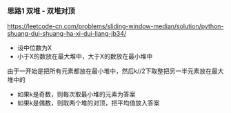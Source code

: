 ### 思路1 双堆 - 双堆对顶

https://leetcode-cn.com/problems/sliding-window-median/solution/python-shuang-dui-shuang-ha-xi-dui-liang-jb34/

- 设中位数为X
- 小于X的数放在最大堆中，大于X的数放在最小堆中


由于一开始是把所有元素都放在最小堆中，然后k//2下取整把另一半元素放在最大堆中的

- 如果k是奇数，则每次取最小堆的元素为答案
- 如果k是偶数，则取两个堆的对顶，把平均值放入答案

